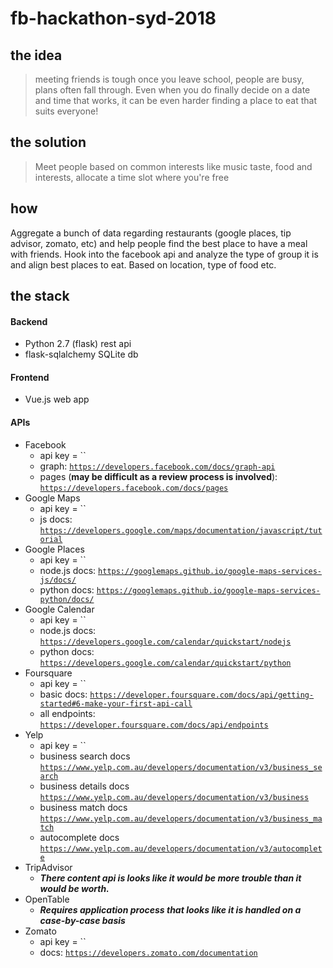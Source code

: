 # fb-hackathon-syd-2018

## the idea
> meeting friends is tough once you leave school, people are busy, plans often fall through. Even when you do finally decide on a date and time that works, it can be even harder finding a place to eat that suits everyone!

## the solution
> Meet people based on common interests like music taste, food and interests, allocate a time slot where you're free

## how
Aggregate a bunch of data regarding restaurants (google places, tip advisor, zomato, etc) and help people find the best place to have a meal with friends.
Hook into the facebook api and analyze the type of group it is and align best places to eat. Based on location, type of food etc.

## the stack
#### Backend
- Python 2.7 (flask) rest api
- flask-sqlalchemy SQLite db

#### Frontend
- Vue.js web app

#### APIs
- Facebook
	- api key = ``
	- graph: [`https://developers.facebook.com/docs/graph-api`](https://developers.facebook.com/docs/graph-api)
	- pages (**may be difficult as a review process is involved**): [`https://developers.facebook.com/docs/pages`](https://developers.facebook.com/docs/pages)
- Google Maps
	- api key = ``
	- js docs: [`https://developers.google.com/maps/documentation/javascript/tutorial`](https://developers.google.com/maps/documentation/javascript/tutorial)
- Google Places
	- api key = ``
	- node.js docs: [`https://googlemaps.github.io/google-maps-services-js/docs/`](https://googlemaps.github.io/google-maps-services-js/docs/)
	- python docs: [`https://googlemaps.github.io/google-maps-services-python/docs/`](https://googlemaps.github.io/google-maps-services-python/docs/)
- Google Calendar
	- api key = ``
	- node.js docs: [`https://developers.google.com/calendar/quickstart/nodejs`](https://developers.google.com/calendar/quickstart/nodejs)
	- python docs: [`https://developers.google.com/calendar/quickstart/python`](https://developers.google.com/calendar/quickstart/python)
- Foursquare
	- api key = ``
	- basic docs: [`https://developer.foursquare.com/docs/api/getting-started#6-make-your-first-api-call`](https://developer.foursquare.com/docs/api/getting-started#6-make-your-first-api-call)
	- all endpoints: [`https://developer.foursquare.com/docs/api/endpoints`](https://developer.foursquare.com/docs/api/endpoints)
- Yelp
	- api key = ``
	- business search docs [`https://www.yelp.com.au/developers/documentation/v3/business_search`](https://www.yelp.com.au/developers/documentation/v3/business_search)
	- business details docs [`https://www.yelp.com.au/developers/documentation/v3/business`](https://www.yelp.com.au/developers/documentation/v3/business)
	- business match docs [`https://www.yelp.com.au/developers/documentation/v3/business_match`](https://www.yelp.com.au/developers/documentation/v3/business_match)
	- autocomplete docs [`https://www.yelp.com.au/developers/documentation/v3/autocomplete`](https://www.yelp.com.au/developers/documentation/v3/autocomplete)
- TripAdvisor
	- ***There content api is looks like it would be more trouble than it would be worth.***
- OpenTable
	- ***Requires application process that looks like it is handled on a case-by-case basis***
- Zomato
	- api key = ``
	- docs: [`https://developers.zomato.com/documentation`](https://developers.zomato.com/documentation)